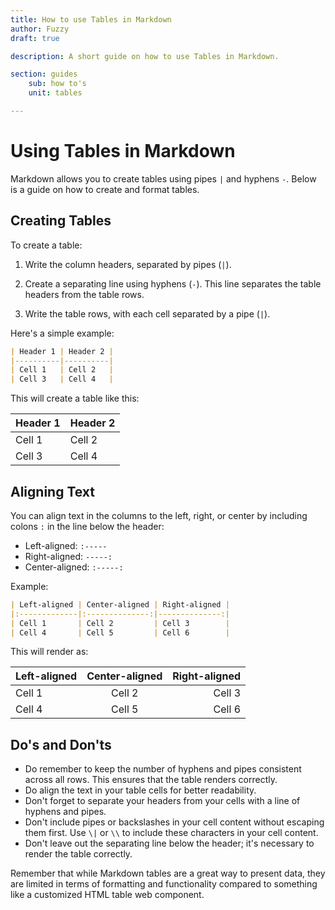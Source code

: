 ```yaml
---
title: How to use Tables in Markdown
author: Fuzzy
draft: true

description: A short guide on how to use Tables in Markdown.

section: guides
    sub: how to's
    unit: tables

---
```

# Using Tables in Markdown

Markdown allows you to create tables using pipes `|` and hyphens `-`. Below is a guide on how to create and format tables.

## Creating Tables

To create a table:

1. Write the column headers, separated by pipes (`|`).

2. Create a separating line using hyphens (`-`). This line separates the table headers from the table rows.

3. Write the table rows, with each cell separated by a pipe (`|`).

Here's a simple example:

```markdown
| Header 1 | Header 2 |
|----------|----------|
| Cell 1   | Cell 2   |
| Cell 3   | Cell 4   |
```

This will create a table like this:

| Header 1 | Header 2 |
|----------|----------|
| Cell 1   | Cell 2   |
| Cell 3   | Cell 4   |

## Aligning Text

You can align text in the columns to the left, right, or center by including colons `:` in the line below the header:

- Left-aligned: `:-----`
- Right-aligned: `-----:`
- Center-aligned: `:-----:`

Example:

```markdown
| Left-aligned | Center-aligned | Right-aligned |
|:-------------|:--------------:|--------------:|
| Cell 1       | Cell 2         | Cell 3        |
| Cell 4       | Cell 5         | Cell 6        |
```

This will render as:

| Left-aligned | Center-aligned | Right-aligned |
|:-------------|:--------------:|--------------:|
| Cell 1       | Cell 2         | Cell 3        |
| Cell 4       | Cell 5         | Cell 6        |

## Do's and Don'ts

- Do remember to keep the number of hyphens and pipes consistent across all rows. This ensures that the table renders correctly.
- Do align the text in your table cells for better readability.
- Don't forget to separate your headers from your cells with a line of hyphens and pipes.
- Don't include pipes or backslashes in your cell content without escaping them first. Use `\|` or `\\` to include these characters in your cell content.
- Don't leave out the separating line below the header; it's necessary to render the table correctly.


Remember that while Markdown tables are a great way to present data, they are limited in terms of formatting and functionality compared to something like a customized HTML table web component.
